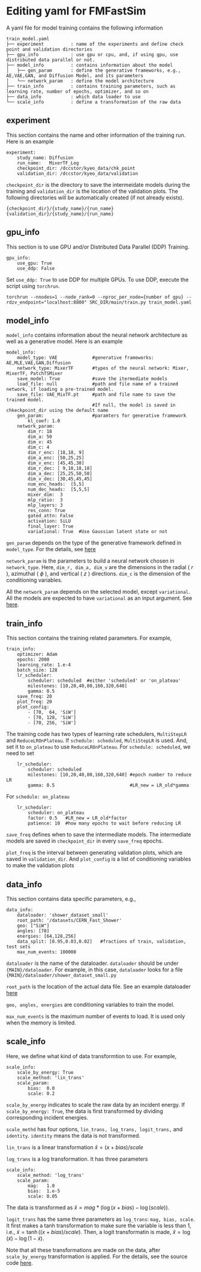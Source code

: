 # Editing yaml for FMFastSim

A yaml file for model training contains the following information

```
train_model.yaml
├── experiment          : name of the experiments and define check point and validation directories 
├── gpu_info            : use gpu or cpu, and, if using gpu, use distributed data parallel or not. 
├── model_info          : contains information about the model 
│   ├── gen_param       : define the generative frameworks, e.g., AE,VAE,GAN, and Diffusion Model, and its parameters
│   └── network_param   : define the model architecture
├── train_info          : contains training parameters, such as learning rate, number of epochs, optimizer, and so on 
├── data_info           : which data loader to use 
└── scale_info          : define a transformation of the raw data
```

## experiment

This section contains the name and other information of the training run. Here is an example
```
experiment:
    study_name: Diffusion
    run_name:   MixerTF_Log
    checkpoint_dir: /dccstor/kyeo_data/chk_point
    validation_dir: /dccstor/kyeo_data/validation
``` 

`checkpoint_dir` is the directory to save the intermeidate models during the training and `validation_dir` is the location of the validation plots. 
The following directories will be automatically created (if not already exists).
```
{checkpoint_dir}/{study_name}/{run_name}
{validation_dir}/{study_name}/{run_name}
```

## gpu_info

This section is to use GPU and/or Distributed Data Parallel (DDP) Training.
```
gpu_info:
    use_gpu: True
    use_ddp: False
```
Set `use_ddp: True` to use DDP for multiple GPUs. To use DDP, execute the script using `torchrun`.
```
torchrun --nnodes=1 --node_rank=0 --nproc_per_node={number of gpu} --rdzv_endpoint="localhost:8800" SRC_DIR/main/train.py train_model.yaml
```

## model_info

`model_info` contains information about the neural network architecture as well as a generative model. Here is an example

```
model_info:
    model_type: VAE             #generative frameworks: AE,MLE,VAE,GAN,Diffusion
    network_type: MixerTF       #types of the neural network: Mixer, MixerTF, PatchTSMixer
    save_model: True            #save the itermediate models
    load_file: null             #path and file name of a trained network, if loading a pre-trained model.
    save_file: VAE_MixTF.pt     #path and file name to save the trained model.
                                #If null, the model is saved in chkeckpoint_dir using the default name
    gen_param:                  #paramters for generative framework
        kl_coef: 1.0
    network_param:
        dim_r: 18
        dim_a: 50
        dim_v: 45
        dim_c: 4
        dim_r_enc: [18,18, 9]
        dim_a_enc: [50,25,25]
        dim_v_enc: [45,45,30]
        dim_r_dec: [ 9,18,18,18]
        dim_a_dec: [25,25,50,50]
        dim_v_dec: [30,45,45,45]
        num_enc_heads:  [5,5]
        num_dec_heads:  [5,5,5]
        mixer_dim:  3
        mlp_ratio:  3
        mlp_layers: 3
        res_conn: True
        gated_attn: False
        activation: SiLU
        final_layer: True
        variational: True  #Use Gaussian latent state or not
```
`gen_param` depends on the type of the generative framework defined in `model_type`. For the details, see [here](../core/generative_model/README.md)

`network_param` is the parameters to build a neural network chosen in `network_type`. Here, `dim_r, dim_a, dim_v` are the dimensions in the radial ( $r$ ), azimuthal ( $\phi$ ), and vertical ( $z$ ) directions. `dim_c` is the dimension of the conditioning variables. 

All the `network_param` depends on the selected model, except `variational`. All the models are expected to have `variational` as an input argument. See [here](../core/layers/README.md).

## train_info

This section contains the training related parameters. For example,

```
train_info:
    optimizer: Adam
    epochs: 2000
    learning_rate: 1.e-4
    batch_size: 128
    lr_scheduler:
        scheduler: scheduled  #either 'scheduled' or 'on_plateau'
        milestones: [10,20,40,80,160,320,640]
        gamma: 0.5
    save_freq: 20
    plot_freq: 20
    plot_config:
        - [70,  64, 'SiW']
        - [70, 128, 'SiW']
        - [70, 256, 'SiW']
```

The training code has two types of learning rate schedulers, `MultiStepLR` and `ReduceLROnPlateau`. If `schedule: scheduled`, `MultiStepLR` is used. And, set it to `on_plateau` to use `ReduceLROnPlateau`. For `schedule: scheduled`, we need to set
```
    lr_scheduler:
        scheduler: scheduled  
        milestones: [10,20,40,80,160,320,640] #epoch number to reduce LR
        gamma: 0.5                            #LR_new = LR_old*gamma
```
For `schedule: on_plateau`
```
    lr_scheduler:
        scheduler: on_plateau  
        factor: 0.5   #LR_new = LR_old*factor
        patience: 10  #how many epochs to wait before reducing LR

```

`save_freq` defines when to save the intermediate models. The intermediate models are saved in `checkpoint_dir` in every `save_freq` epochs.

`plot_freq` is the interval between generating validation plots, which are saved in `validation_dir`. And `plot_config` is a list of conditioning variables to make the validation plots

## data_info

This section contains data specific parameters, e.g.,

```
data_info:
    dataloader: 'shower_dataset_small'
    root_path: '/datasets/CERN_Fast_Shower'
    geo: ["SiW"]
    angles: [70]
    energies: [64,128,256]
    data_split: [0.95,0.03,0.02]   #fractions of train, validation, test sets
    max_num_events: 100000
```

`dataloader` is the name of the dataloader. `dataloader` should be under `{MAIN}/dataloader`. For example, in this case, `dataloader` looks for a file `{MAIN}/dataloader/shower_dataset_small.py`

`root_path` is the location of the actual data file. See an example dataloader [here](../dataloader/shower_dataset_small.py)

`geo, angles, energies` are conditioning variables to train the model.

`max_num_events` is the maximum number of events to load. It is used only when the memory is limited.

## scale_info

Here, we define what kind of data transformtion to use. For example,

```
scale_info:
    scale_by_energy: True
    scale_method: 'lin_trans'
    scale_param:
        bias:  0.0
        scale: 0.2
```

`scale_by_energy` indicates to scale the raw data by an incident energy. If `scale_by_energy: True`, the data is first transformed by dividing corresponding incident energies.

`scale_methd` has four options, `lin_trans, log_trans, logit_trans,` and `identity`. `identity` means the data is not transformed.

`lin_trans` is a linear transformation $\hat{x} = (x+bias)/scale$

`log_trans` is a log transformation. It has three parameters
```
scale_info:
    scale_method: 'log_trans'  
    scale_param:
        mag:   1.0
        bias:  1.e-5
        scale: 0.05
```
The data is transformed as $\hat{x} = mag * ( \log(x+bias) -\log(scale) )$.

`logit_trans` has the same three parameters as `log_trans`: `mag, bias, scale`. It first makes a tanh transformation to make sure the variable is less than 1, i.e., $\tilde{x} = \tanh((x+bias)/scale)$. Then, a logit transformatin is made, $\hat{x} = \log(\tilde{x}) - \log(1-\tilde{x})$.

Note that all these transformations are made on the data, after `scale_by_energy` transformation is applied. For the details, see the source code [here](../utils/data_scaling.py).
